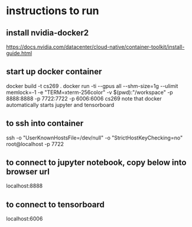 # instructions to run

## install nvidia-docker2
https://docs.nvidia.com/datacenter/cloud-native/container-toolkit/install-guide.html

## start up docker container
docker build -t cs269 .
docker run -ti --gpus all --shm-size=1g --ulimit memlock=-1 -e "TERM=xterm-256color" -v $(pwd):"/workspace" -p 8888:8888 -p 7722:7722 -p 6006:6006 cs269
note that docker automatically starts jupyter and tensorboard

## to ssh into container
ssh -o "UserKnownHostsFile=/dev/null" -o "StrictHostKeyChecking=no" root@localhost -p 7722

## to connect to jupyter notebook, copy below into browser url
localhost:8888

## to connect to tensorboard
localhost:6006